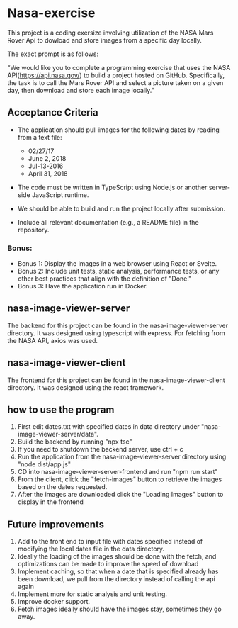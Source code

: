# Nasa-exercise

This project is a coding exersize involving utilization of the NASA Mars Rover Api to dowload and store images from a specific day locally.

The exact prompt is as follows:

"We would like you to complete a programming exercise that uses the NASA API(https://api.nasa.gov/) to build a project hosted on GitHub. Specifically, the task is to call the Mars Rover API and select a picture taken on a given day, then download and store each image locally."

## Acceptance Criteria

- The application should pull images for the following dates by reading from a text file:

  - 02/27/17
  - June 2, 2018
  - Jul-13-2016
  - April 31, 2018

- The code must be written in TypeScript using Node.js or another server-side JavaScript runtime.
- We should be able to build and run the project locally after submission.
- Include all relevant documentation (e.g., a README file) in the repository.

### Bonus:

- Bonus 1: Display the images in a web browser using React or Svelte.
- Bonus 2: Include unit tests, static analysis, performance tests, or any other best practices that align with the definition of "Done."
- Bonus 3: Have the application run in Docker.

## nasa-image-viewer-server

The backend for this project can be found in the nasa-image-viewer-server directory. It was designed using typescript with express. For fetching from the NASA API, axios was used.

## nasa-image-viewer-client

The frontend for this project can be found in the nasa-image-viewer-client directory. It was designed using the react framework.

## how to use the program

1. First edit dates.txt with specified dates in data directory under "nasa-image-viewer-server/data".
2. Build the backend by running "npx tsc"
3. If you need to shutdown the backend server, use ctrl + c
4. Run the application from the nasa-image-viewer-server directory using "node dist/app.js"
5. CD into nasa-image-viewer-server-frontend and run "npm run start"
6. From the client, click the "fetch-images" button to retrieve the images based on the dates requested.
7. After the images are downloaded click the "Loading Images" button to display in the frontend

## Future improvements

1. Add to the front end to input file with dates specified instead of modifying the local dates file in the data directory.
2. Ideally the loading of the images should be done with the fetch, and optimizations can be made to improve the speed of download
3. Implement caching, so that when a date that is specified already has been download, we pull from the directory instead of calling the api again
4. Implement more for static analysis and unit testing.
5. Improve docker support.
6. Fetch images ideally should have the images stay, sometimes they go away.
